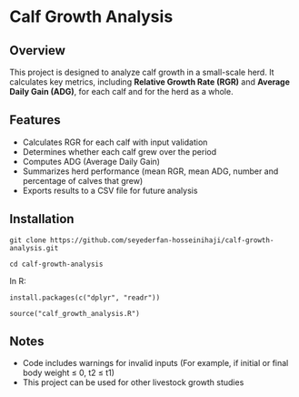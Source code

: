 # Calf Growth Analysis

## Overview

This project is designed to analyze calf growth in a small-scale herd. It calculates key metrics, including **Relative Growth Rate (RGR)** and **Average Daily Gain (ADG)**, for each calf and for the herd as a whole.

## Features

-   Calculates RGR for each calf with input validation
-   Determines whether each calf grew over the period
-   Computes ADG (Average Daily Gain)
-   Summarizes herd performance (mean RGR, mean ADG, number and percentage of calves that grew)
-   Exports results to a CSV file for future analysis

## Installation

`git clone https://github.com/seyederfan-hosseinihaji/calf-growth-analysis.git`

`cd calf-growth-analysis`

In R:

`install.packages(c("dplyr", "readr"))`

`source("calf_growth_analysis.R")`

## Notes

-   Code includes warnings for invalid inputs (For example, if initial or final body weight ≤ 0, t2 ≤ t1)
-   This project can be used for other livestock growth studies
